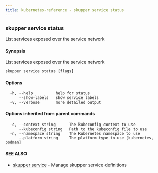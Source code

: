 ```yaml
---
title: kubernetes-reference - skupper service status
---
```

### skupper service status

List services exposed over the service network

#### Synopsis

List services exposed over the service network

```
skupper service status [flags]
```

#### Options

```
  -h, --help          help for status
      --show-labels   show service labels
  -v, --verbose       more detailed output
```

#### Options inherited from parent commands

```
  -c, --context string      The kubeconfig context to use
      --kubeconfig string   Path to the kubeconfig file to use
  -n, --namespace string    The Kubernetes namespace to use
      --platform string     The platform type to use [kubernetes, podman]
```

#### SEE ALSO

* [skupper service](skupper_service.html)	 - Manage skupper service definitions

<!-- ###### Auto generated by spf13/cobra on 25-Jan-2024
 -->
